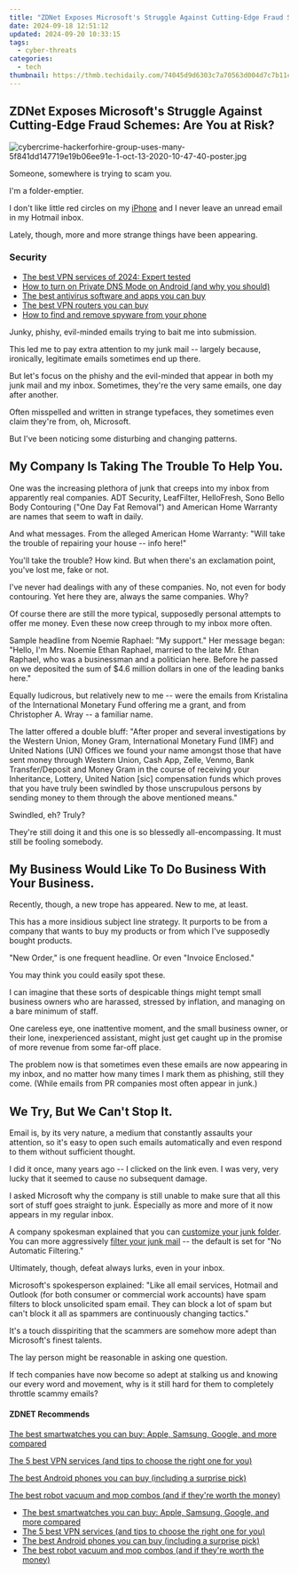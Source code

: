 ```yaml
---
title: "ZDNet Exposes Microsoft's Struggle Against Cutting-Edge Fraud Schemes: Are You at Risk?"
date: 2024-09-18 12:51:12
updated: 2024-09-20 10:33:15
tags:
  - cyber-threats
categories:
  - tech
thumbnail: https://thmb.techidaily.com/74045d9d6303c7a70563d004d7c7b11c2909530a50d24fd1a27318344d95b256.jpg
---
```


## ZDNet Exposes Microsoft's Struggle Against Cutting-Edge Fraud Schemes: Are You at Risk?

![cybercrime-hackerforhire-group-uses-many-5f841dd147719e19b06ee91e-1-oct-13-2020-10-47-40-poster.jpg](https://www.zdnet.com/a/img/resize/d47c568cd7f5f42b5d1d80e411733a4dd62a08f2/2020/10/13/7e2bdf65-2565-4c8a-b8a8-aa598f940511/cybercrime-hackerforhire-group-uses-many-5f841dd147719e19b06ee91e-1-oct-13-2020-10-47-40-poster.jpg?auto=webp&width=1280)

Someone, somewhere is trying to scam you.

I'm a folder-emptier.

I don't like little red circles on my [iPhone](https://www.zdnet.com/topic/iphone/) and I never leave an unread email in my Hotmail inbox.

Lately, though, more and more strange things have been appearing.

### Security

* [The best VPN services of 2024: Expert tested](https://www.zdnet.com/article/best-vpn/)
* [How to turn on Private DNS Mode on Android (and why you should)](https://www.zdnet.com/article/how-to-turn-on-private-dns-mode-on-android-and-why-you-should/)
* [The best antivirus software and apps you can buy](https://www.zdnet.com/article/best-antivirus/)
* [The best VPN routers you can buy](https://www.zdnet.com/article/best-vpn-router/)
* [How to find and remove spyware from your phone](https://www.zdnet.com/article/how-to-find-and-remove-spyware-from-your-phone/)

Junky, phishy, evil-minded emails trying to bait me into submission. 

This led me to pay extra attention to my junk mail -- largely because, ironically, legitimate emails sometimes end up there.

But let's focus on the phishy and the evil-minded that appear in both my junk mail and my inbox. Sometimes, they're the very same emails, one day after another.

Often misspelled and written in strange typefaces, they sometimes even claim they're from, oh, Microsoft. 

But I've been noticing some disturbing and changing patterns.

## My Company Is Taking The Trouble To Help You.  

One was the increasing plethora of junk that creeps into my inbox from apparently real companies. ADT Security, LeafFilter, HelloFresh, Sono Bello Body Contouring ("One Day Fat Removal") and American Home Warranty are names that seem to waft in daily.

And what messages. From the alleged American Home Warranty: "Will take the trouble of repairing your house -- info here!"

You'll take the trouble? How kind. But when there's an exclamation point, you've lost me, fake or not. 

I've never had dealings with any of these companies. No, not even for body contouring. Yet here they are, always the same companies. Why?

Of course there are still the more typical, supposedly personal attempts to offer me money. Even these now creep through to my inbox more often.

Sample headline from Noemie Raphael: "My support." Her message began: "Hello, I'm Mrs. Noemie Ethan Raphael, married to the late Mr. Ethan Raphael, who was a businessman and a politician here. Before he passed on we deposited the sum of $4.6 million dollars in one of the leading banks here." 

Equally ludicrous, but relatively new to me -- were the emails from Kristalina of the International Monetary Fund offering me a grant, and from Christopher A. Wray -- a familiar name.

The latter offered a double bluff: "After proper and several investigations by the Western Union, Money Gram, International Monetary Fund (IMF) and United Nations (UN) Offices we found your name amongst those that have sent money through Western Union, Cash App, Zelle, Venmo, Bank Transfer/Deposit and Money Gram in the course of receiving your Inheritance, Lottery, United Nation \[sic\] compensation funds which proves that you have truly been swindled by those unscrupulous persons by sending money to them through the above mentioned means." 

Swindled, eh? Truly?

They're still doing it and this one is so blessedly all-encompassing. It must still be fooling somebody. 

## My Business Would Like To Do Business With Your Business.  

Recently, though, a new trope has appeared. New to me, at least. 

This has a more insidious subject line strategy. It purports to be from a company that wants to buy my products or from which I've supposedly bought products. 

"New Order," is one frequent headline. Or even "Invoice Enclosed."

You may think you could easily spot these. 

I can imagine that these sorts of despicable things might tempt small business owners who are harassed, stressed by inflation, and managing on a bare minimum of staff. 

One careless eye, one inattentive moment, and the small business owner, or their lone, inexperienced assistant, might just get caught up in the promise of more revenue from some far-off place.

The problem now is that sometimes even these emails are now appearing in my inbox, and no matter how many times I mark them as phishing, still they come. (While emails from PR companies most often appear in junk.)

## We Try, But We Can't Stop It.  

Email is, by its very nature, a medium that constantly assaults your attention, so it's easy to open such emails automatically and even respond to them without sufficient thought. 

I did it once, many years ago -- I clicked on the link even. I was very, very lucky that it seemed to cause no subsequent damage.

I asked Microsoft why the company is still unable to make sure that all this sort of stuff goes straight to junk. Especially as more and more of it now appears in my regular inbox. 

A company spokesman explained that you can [customize your junk folder](https://support.microsoft.com/en-us/office/overview-of-the-junk-email-filter-5ae3ea8e-cf41-4fa0-b02a-3b96e21de089). You can more aggressively [filter your junk mail](https://support.microsoft.com/en-us/office/change-the-level-of-protection-in-the-junk-email-filter-e89c12d8-9d61-4320-8c57-d982c8d52f6b) \-- the default is set for "No Automatic Filtering."

Ultimately, though, defeat always lurks, even in your inbox.

Microsoft's spokesperson explained: "Like all email services, Hotmail and Outlook (for both consumer or commercial work accounts) have spam filters to block unsolicited spam email. They can block a lot of spam but can't block it all as spammers are continuously changing tactics."

It's a touch disspiriting that the scammers are somehow more adept than Microsoft's finest talents.

The lay person might be reasonable in asking one question. 

If tech companies have now become so adept at stalking us and knowing our every word and movement, why is it still hard for them to completely throttle scammy emails?

#### **ZDNET** Recommends

[The best smartwatches you can buy: Apple, Samsung, Google, and more compared](https://www.zdnet.com/article/best-smartwatch/ "The best smartwatches you can buy: Apple, Samsung, Google, and more compared")

[The 5 best VPN services (and tips to choose the right one for you)](https://www.zdnet.com/article/best-vpn/ "The 5 best VPN services (and tips to choose the right one for you)")

[The best Android phones you can buy (including a surprise pick)](https://www.zdnet.com/article/best-android-phone/ "The best Android phones you can buy (including a surprise pick)")

[The best robot vacuum and mop combos (and if they're worth the money)](https://www.zdnet.com/article/best-robot-vacuum-mop/ "The best robot vacuum and mop combos (and if they're worth the money)")

* [The best smartwatches you can buy: Apple, Samsung, Google, and more compared](https://www.zdnet.com/article/best-smartwatch/ "The best smartwatches you can buy: Apple, Samsung, Google, and more compared")
* [The 5 best VPN services (and tips to choose the right one for you)](https://www.zdnet.com/article/best-vpn/ "The 5 best VPN services (and tips to choose the right one for you)")
* [The best Android phones you can buy (including a surprise pick)](https://www.zdnet.com/article/best-android-phone/ "The best Android phones you can buy (including a surprise pick)")
* [The best robot vacuum and mop combos (and if they're worth the money)](https://www.zdnet.com/article/best-robot-vacuum-mop/ "The best robot vacuum and mop combos (and if they're worth the money)")

<ins class="adsbygoogle"
     style="display:block"
     data-ad-format="autorelaxed"
     data-ad-client="ca-pub-7571918770474297"
     data-ad-slot="1223367746"></ins>



<ins class="adsbygoogle"
     style="display:block"
     data-ad-client="ca-pub-7571918770474297"
     data-ad-slot="8358498916"
     data-ad-format="auto"
     data-full-width-responsive="true"></ins>
